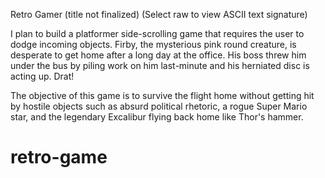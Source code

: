 Retro Gamer (title not finalized)
(Select raw to view ASCII text signature)          


I plan to build a platformer side-scrolling game that requires the user to dodge incoming objects. Firby, the mysterious pink round creature, is desperate to get home after a long day at the office. His boss threw him under the bus by piling work on him last-minute and his herniated disc is acting up. Drat! 

The objective of this game is to survive the flight home without getting hit by hostile objects such as absurd political rhetoric, a rogue Super Mario star, and the legendary Excalibur flying back home like Thor's hammer. 
# retro-game
